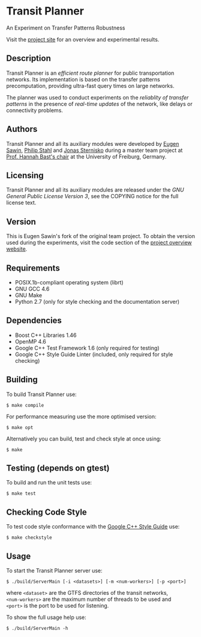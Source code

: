 # Transit Planner
An Experiment on Transfer Patterns Robustness

Visit the [project site](http://stromboli.informatik.uni-freiburg.de/student-projects/philip+jonas+eugen/) for an overview and experimental results.

## Description
Transit Planner is an *efficient route planner* for public transportation networks.
Its implementation is based on the transfer patterns precomputation, providing
ultra-fast query times on large networks.

The planner was used to conduct experiments on the *reliablity of transfer
patterns* in the presence of *real-time updates* of the network, like delays or
connectivity problems.

## Authors
Transit Planner and all its auxiliary modules were developed by [Eugen Sawin](mailto:esawin@me73.com), [Philip Stahl](mailto:stahl@informatik.uni-freiburg.de) and [Jonas
Sternisko](jonas.sternisko@mars.uni-freiburg.de) during a master team project
at [Prof. Hannah Bast's chair](http://ad.informatik.uni-freiburg.de/front-page-en?set_language=en) at the University of Freiburg, Germany.

## Licensing
Transit Planner and all its auxiliary modules are released under the *GNU General Public License Version 3*, see the COPYING notice for the full license text.

## Version
This is Eugen Sawin's fork of the original team project.
To obtain the version used during the experiments, visit the code section of the
[project overview website](http://stromboli.informatik.uni-freiburg.de/student-projects/philip+jonas+eugen).

## Requirements
  * POSIX.1b-compliant operating system (librt)
  * GNU GCC 4.6
  * GNU Make
  * Python 2.7 (only for style checking and the documentation server)

## Dependencies
  * Boost C++ Libraries 1.46
  * OpenMP 4.6
  * Google C++ Test Framework 1.6 (only required for testing)
  * Google C++ Style Guide Linter (included, only required for style checking)

## Building
To build Transit Planner use:

    $ make compile

For performance measuring use the more optimised version:

    $ make opt

Alternatively you can build, test and check style at once using:

    $ make

## Testing (depends on gtest)
To build and run the unit tests use:

    $ make test

## Checking Code Style
To test code style conformance with the [Google C++ Style Guide](http://google-styleguide.googlecode.com/svn/trunk/cppguide.xml) use:

    $ make checkstyle

## Usage
To start the Transit Planner server use:

    $ ./build/ServerMain [-i <datasets>] [-m <num-workers>] [-p <port>]

where `<dataset>` are the GTFS directories of the transit networks,  
`<num-workers>` are the maximum number of threads to be used and  
`<port>` is the port to be used for listening.  

To show the full usage help use:  

    $ ./build/ServerMain -h

